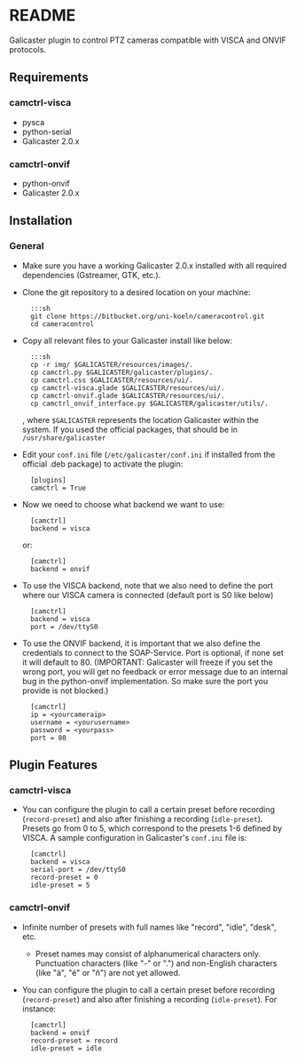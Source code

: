 # README #

Galicaster plugin to control PTZ cameras compatible with VISCA and ONVIF protocols.

## Requirements ##
### camctrl-visca ###
* pysca
* python-serial
* Galicaster 2.0.x
### camctrl-onvif ###
* python-onvif
* Galicaster 2.0.x


## Installation ##
### General ###
* Make sure you have a working Galicaster 2.0.x installed with all required dependencies (Gstreamer, GTK, etc.).
* Clone the git repository to a desired location on your machine:

        :::sh
        git clone https://bitbucket.org/uni-koeln/cameracontrol.git
        cd cameracontrol

* Copy all relevant files to your Galicaster install like below:

        :::sh
        cp -r img/ $GALICASTER/resources/images/.
        cp camctrl.py $GALICASTER/galicaster/plugins/.
        cp camctrl.css $GALICASTER/resources/ui/.
        cp camctrl-visca.glade $GALICASTER/resources/ui/.
        cp camctrl-onvif.glade $GALICASTER/resources/ui/.
        cp camctrl_onvif_interface.py $GALICASTER/galicaster/utils/.

    , where `$GALICASTER` represents the location Galicaster within the system. If you used the official packages, that should be in `/usr/share/galicaster`

* Edit your `conf.ini` file (`/etc/galicaster/conf.ini` if installed from the official .deb package) to activate the plugin:

        [plugins]
        camctrl = True

* Now we need to choose what backend we want to use:

        [camctrl]
        backend = visca

    or:

        [camctrl]
        backend = onvif

* To use the VISCA backend, note that we also need to define the port where our VISCA camera is connected (default port is S0 like below)

        [camctrl]
        backend = visca
        port = /dev/ttyS0

* To use the ONVIF backend, it is important that we also define the credentials to connect to the SOAP-Service. Port is optional, if none set it will default to 80. (IMPORTANT: Galicaster will freeze if you set the wrong port, you will get no feedback or error message due to an internal bug in the python-onvif implementation. So make sure the port you provide is not blocked.)

        [camctrl]
        ip = <yourcameraip>
        username = <yourusername>
        password = <yourpass> 
        port = 80

## Plugin Features ##
### camctrl-visca ###
* You can configure the plugin to call a certain preset before recording (`record-preset`) and also after finishing a recording (`idle-preset`). Presets go from 0 to 5, which correspond to the presets 1-6 defined by VISCA. A sample configuration in Galicaster's `conf.ini` file is:

        [camctrl]
        backend = visca
        serial-port = /dev/ttyS0
        record-preset = 0
        idle-preset = 5

### camctrl-onvif ###
* Infinite number of presets with full names like "record", "idle", "desk", etc. 
    * Preset names may consist of alphanumerical characters only. Punctuation characters (like "-" or ".") and non-English characters (like "ä", "é" or "ñ") are not yet allowed.
* You can configure the plugin to call a certain preset before recording (`record-preset`) and also after finishing a recording (`idle-preset`). For instance:

        [camctrl]
        backend = onvif
        record-preset = record
        idle-preset = idle